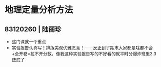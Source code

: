 # 地理定量分析方法
## 83120260 | 陆丽珍
- 这门课就一个重点  
- 实验报告认真写！排版美观优雅恶竞！——反正到了期末大家都是啥都不会+全开卷=拉不开分数，像我这种实验报告写的不好看的就平时分爆炸班里3.3垫底了  

